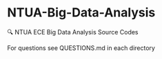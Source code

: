 # NTUA-Big-Data-Analysis
:mag: NTUA ECE Big Data Analysis Source Codes

For questions see QUESTIONS.md in each directory
